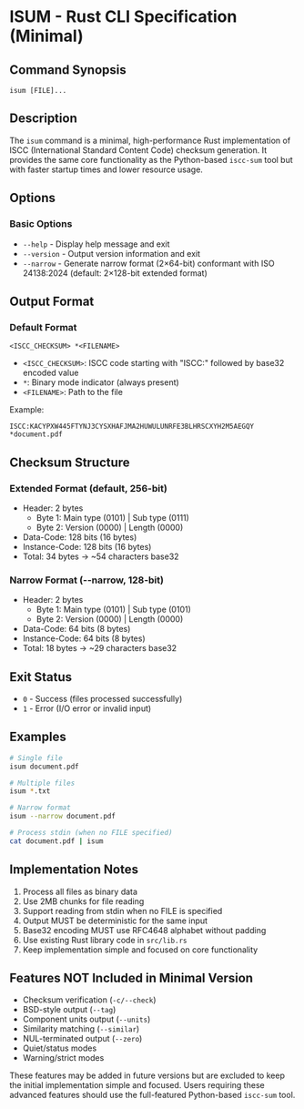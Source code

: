 # ISUM - Rust CLI Specification (Minimal)

## Command Synopsis

```
isum [FILE]...
```

## Description

The `isum` command is a minimal, high-performance Rust implementation of ISCC (International Standard Content
Code) checksum generation. It provides the same core functionality as the Python-based `iscc-sum` tool but with
faster startup times and lower resource usage.

## Options

### Basic Options

- `--help` - Display help message and exit
- `--version` - Output version information and exit
- `--narrow` - Generate narrow format (2×64-bit) conformant with ISO 24138:2024 (default: 2×128-bit extended
  format)

## Output Format

### Default Format

```
<ISCC_CHECKSUM> *<FILENAME>
```

- `<ISCC_CHECKSUM>`: ISCC code starting with "ISCC:" followed by base32 encoded value
- `*`: Binary mode indicator (always present)
- `<FILENAME>`: Path to the file

Example:

```
ISCC:KACYPXW445FTYNJ3CYSXHAFJMA2HUWULUNRFE3BLHRSCXYH2M5AEGQY *document.pdf
```

## Checksum Structure

### Extended Format (default, 256-bit)

- Header: 2 bytes
  - Byte 1: Main type (0101) | Sub type (0111)
  - Byte 2: Version (0000) | Length (0000)
- Data-Code: 128 bits (16 bytes)
- Instance-Code: 128 bits (16 bytes)
- Total: 34 bytes → ~54 characters base32

### Narrow Format (--narrow, 128-bit)

- Header: 2 bytes
  - Byte 1: Main type (0101) | Sub type (0101)
  - Byte 2: Version (0000) | Length (0000)
- Data-Code: 64 bits (8 bytes)
- Instance-Code: 64 bits (8 bytes)
- Total: 18 bytes → ~29 characters base32

## Exit Status

- `0` - Success (files processed successfully)
- `1` - Error (I/O error or invalid input)

## Examples

```bash
# Single file
isum document.pdf

# Multiple files  
isum *.txt

# Narrow format
isum --narrow document.pdf

# Process stdin (when no FILE specified)
cat document.pdf | isum
```

## Implementation Notes

1. Process all files as binary data
2. Use 2MB chunks for file reading
3. Support reading from stdin when no FILE is specified
4. Output MUST be deterministic for the same input
5. Base32 encoding MUST use RFC4648 alphabet without padding
6. Use existing Rust library code in `src/lib.rs`
7. Keep implementation simple and focused on core functionality

## Features NOT Included in Minimal Version

- Checksum verification (`-c/--check`)
- BSD-style output (`--tag`)
- Component units output (`--units`)
- Similarity matching (`--similar`)
- NUL-terminated output (`--zero`)
- Quiet/status modes
- Warning/strict modes

These features may be added in future versions but are excluded to keep the initial implementation simple and
focused. Users requiring these advanced features should use the full-featured Python-based `iscc-sum` tool.
